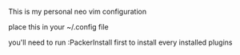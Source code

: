 This is my personal neo vim configuration


place this in your ~/.config file

you'll need to run :PackerInstall first to install every installed plugins
